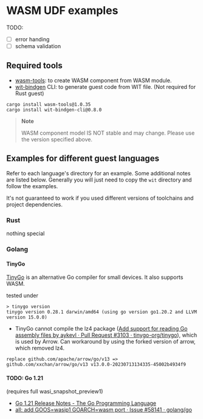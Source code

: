# WASM UDF examples

TODO:
- [ ] error handing
- [ ] schema validation

## Required tools

- [wasm-tools](https://github.com/bytecodealliance/wasm-tools): to create WASM component from WASM module.
- [wit-bindgen](https://github.com/bytecodealliance/wit-bindgen) CLI: to generate guest code from WIT file. (Not required for Rust guest)

```
cargo install wasm-tools@1.0.35
cargo install wit-bindgen-cli@0.8.0
```

> **Note**
>
> WASM component model IS NOT stable and may change. Please use the version specified above.

## Examples for different guest languages

Refer to each language's directory for an example. Some additional notes are listed below.
Generally you will just need to copy the `wit` directory and follow the examples.

It's not guaranteed to work if you used different versions of toolchains and project dependencies.

### Rust

nothing special

### Golang

#### TinyGo

[TinyGo](https://tinygo.org/getting-started/install/) is an alternative Go compiler for small devices. It also supports WASM.

tested under
```
> tinygo version
tinygo version 0.28.1 darwin/amd64 (using go version go1.20.2 and LLVM version 15.0.0)
```

- TinyGo cannot compile the lz4 package ([Add support for reading Go assembly files by aykevl · Pull Request #3103 · tinygo-org/tinygo](https://github.com/tinygo-org/tinygo/pull/3103)), which is used by Arrow. Can workaround by using the forked version of arrow, which removed lz4.

```
replace github.com/apache/arrow/go/v13 => github.com/xxchan/arrow/go/v13 v13.0.0-20230713134335-45002b4934f9
```

#### TODO: Go 1.21

(requires full wasi_snapshot_preview1)
- [Go 1.21 Release Notes - The Go Programming Language](https://tip.golang.org/doc/go1.21)
- [all: add GOOS=wasip1 GOARCH=wasm port · Issue #58141 · golang/go](https://github.com/golang/go/issues/58141)
